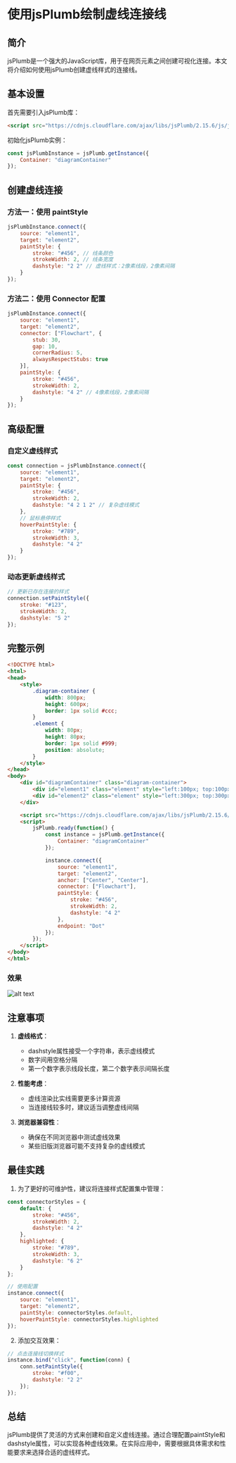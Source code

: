 # 使用jsPlumb绘制虚线连接线

## 简介

jsPlumb是一个强大的JavaScript库，用于在网页元素之间创建可视化连接。本文将介绍如何使用jsPlumb创建虚线样式的连接线。

## 基本设置

首先需要引入jsPlumb库：
```html
<script src="https://cdnjs.cloudflare.com/ajax/libs/jsPlumb/2.15.6/js/jsplumb.min.js"></script>
```

初始化jsPlumb实例：

```javascript
const jsPlumbInstance = jsPlumb.getInstance({
    Container: "diagramContainer"
});
```

## 创建虚线连接

### 方法一：使用 paintStyle

```javascript
jsPlumbInstance.connect({
    source: "element1",
    target: "element2",
    paintStyle: {
        stroke: "#456", // 线条颜色
        strokeWidth: 2, // 线条宽度
        dashstyle: "2 2" // 虚线样式：2像素线段，2像素间隔
    }
});
```

### 方法二：使用 Connector 配置

```javascript
jsPlumbInstance.connect({
    source: "element1",
    target: "element2",
    connector: ["Flowchart", {
        stub: 30,
        gap: 10,
        cornerRadius: 5,
        alwaysRespectStubs: true
    }],
    paintStyle: {
        stroke: "#456",
        strokeWidth: 2,
        dashstyle: "4 2" // 4像素线段，2像素间隔
    }
});
```

## 高级配置

### 自定义虚线样式

```javascript
const connection = jsPlumbInstance.connect({
    source: "element1",
    target: "element2",
    paintStyle: {
        stroke: "#456",
        strokeWidth: 2,
        dashstyle: "4 2 1 2" // 复杂虚线模式
    },
    // 鼠标悬停样式
    hoverPaintStyle: {
        stroke: "#789",
        strokeWidth: 3,
        dashstyle: "4 2"
    }
});
```

### 动态更新虚线样式

```javascript
// 更新已存在连接的样式
connection.setPaintStyle({
    stroke: "#123",
    strokeWidth: 2,
    dashstyle: "5 2"
});
```

## 完整示例

```html
<!DOCTYPE html>
<html>
<head>
    <style>
        .diagram-container {
            width: 800px;
            height: 600px;
            border: 1px solid #ccc;
        }
        .element {
            width: 80px;
            height: 80px;
            border: 1px solid #999;
            position: absolute;
        }
    </style>
</head>
<body>
    <div id="diagramContainer" class="diagram-container">
        <div id="element1" class="element" style="left:100px; top:100px;">元素1</div>
        <div id="element2" class="element" style="left:300px; top:300px;">元素2</div>
    </div>

    <script src="https://cdnjs.cloudflare.com/ajax/libs/jsPlumb/2.15.6/js/jsplumb.min.js"></script>
    <script>
        jsPlumb.ready(function() {
            const instance = jsPlumb.getInstance({
                Container: "diagramContainer"
            });

            instance.connect({
                source: "element1",
                target: "element2",
                anchor: ["Center", "Center"],
                connector: ["Flowchart"],
                paintStyle: {
                    stroke: "#456",
                    strokeWidth: 2,
                    dashstyle: "4 2"
                },
                endpoint: "Dot"
            });
        });
    </script>
</body>
</html>
```

### 效果
![alt text](image.png)

## 注意事项

1. **虚线格式**：
   - dashstyle属性接受一个字符串，表示虚线模式
   - 数字间用空格分隔
   - 第一个数字表示线段长度，第二个数字表示间隔长度

2. **性能考虑**：
   - 虚线渲染比实线需要更多计算资源
   - 当连接线较多时，建议适当调整虚线间隔

3. **浏览器兼容性**：
   - 确保在不同浏览器中测试虚线效果
   - 某些旧版浏览器可能不支持复杂的虚线模式

## 最佳实践

1. 为了更好的可维护性，建议将连接样式配置集中管理：

```javascript
const connectorStyles = {
    default: {
        stroke: "#456",
        strokeWidth: 2,
        dashstyle: "4 2"
    },
    highlighted: {
        stroke: "#789",
        strokeWidth: 3,
        dashstyle: "6 2"
    }
};

// 使用配置
instance.connect({
    source: "element1",
    target: "element2",
    paintStyle: connectorStyles.default,
    hoverPaintStyle: connectorStyles.highlighted
});
```

2. 添加交互效果：

```javascript
// 点击连接线切换样式
instance.bind("click", function(conn) {
    conn.setPaintStyle({
        stroke: "#f00",
        dashstyle: "2 2"
    });
});
```

## 总结

jsPlumb提供了灵活的方式来创建和自定义虚线连接。通过合理配置paintStyle和dashstyle属性，可以实现各种虚线效果。在实际应用中，需要根据具体需求和性能要求来选择合适的虚线样式。